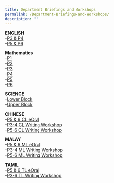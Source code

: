 ```yaml
---
title: Department Briefings and Workshops
permalink: /Department-Briefings-and-Workshops/
description: ""
---
```


**ENGLISH**<br>
\-[P3 & P4]()<br>
\-[P5 & P6]() 
  
**Mathematics**<br>
\-[P1]()<br>
\-[P2]()<br>
\-[P3](/files/P3%20Math%20Parent%20Workshop%20Slides%202021.pdf)<br>
\-[P4](/files/P4%20Math%20Parent%20Workshop%20Slides%202021.pdf)<br>
\-[P5](/files/P5%20Math%20Parent%20Workshop%20Slides%202021.pdf)<br>
\-[P6](/files/P6%20Math%20Parent%20Workshop%20Slides%202021.pdf)
  
**SCIENCE**  
\-[Lower Block](/files/2021%20Parent%20Workshop%20Lower%20block.pdf)<br>
\-[Upper Block](/files/2021%20Parent%20Workshop%20Upper%20block.pdf)
  
**CHINESE**  
\-[P5 & 6 CL eOral](/files/eoral%20Workshop_P5%20and%20P6%2023%20Jan%202021.pdf)<br>
\-[P3-4 CL Writing Workshop](/files/Writing%20workshop_P3%20and%20P4%2023%20Jan%202021.pdf)<br>
\-[P5-6 CL Writing Workshop](/files/Writing%20workshop_P5%20and%20P6%2023%20Jan%202021.pdf)

**MALAY**  
\-[P5 & 6 ML eOral](/files/2021%20P5%20%20P6%20ML%20Parents%20Exam%20Format%20%20E-Oral%20Workshop.pdf)<br>
\-[P3-4 ML Writing Workshop](/files/2021%20P3%20%20P4%20ML%20Parents%20Writing%20Workshop.pdf)<br>
\-[P5-6 ML Writing Workshop](/files/2021%20P5%20%20P6%20ML%20Parents%20Writing%20Workshop.pdf)

**TAMIL**  
\-[P5 & 6 TL eOral](/files/2021_Parents%20Workshop%20-%20P5%20%206%20TL%20eOral%20Slides.pdf)<br>
\-[P3-6 TL Writing Workshop](/files/2021_%20Parent%20Writing%20Workshop_P3-6%20TL.pdf)